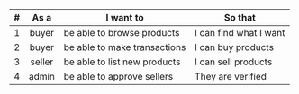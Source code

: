 |  #  |  As a  | I want to                    | So that                |
| :-: | :----: | ---------------------------- | ---------------------- |
|  1  | buyer  | be able to browse products   | I can find what I want |
|  2  | buyer  | be able to make transactions | I can buy products     |
|  3  | seller | be able to list new products | I can sell products    |
|  4  | admin  | be able to approve sellers   | They are verified      |
